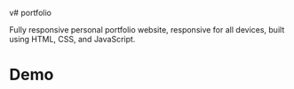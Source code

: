 v# portfolio

Fully responsive personal portfolio website, responsive for all devices, built using HTML, CSS, and JavaScript.

# Demo
